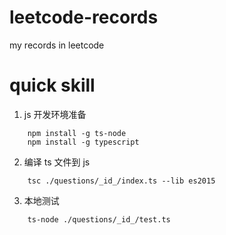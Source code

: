 # leetcode-records

my records in leetcode

# quick skill

1. js 开发环境准备

```
    npm install -g ts-node
    npm install -g typescript
```

2. 编译 ts 文件到 js

```
    tsc ./questions/_id_/index.ts --lib es2015
```

3. 本地测试

```
    ts-node ./questions/_id_/test.ts
```
